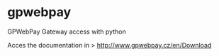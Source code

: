 # gpwebpay
GPWebPay Gateway access with python

Acces the documentation in > http://www.gpwebpay.cz/en/Download
